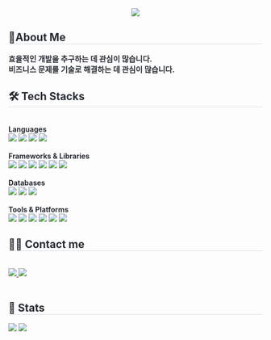 <div align= "center">
    <img src="https://capsule-render.vercel.app/api?type=waving&color=auto&height=180&text=Hello%20I`m%20홍석영&animation=&fontColor=000000&fontSize=60" />
</div>

<div style="text-align: left;"> 
  <h2 style="border-bottom: 1px solid #d8dee4; color: #282d33;"> 🎯About Me </h2>  
  <div style="font-weight: 700; font-size: 15px; text-align: left; color: #282d33;">
    효율적인 개발을 추구하는 데 관심이 많습니다.<br/>
    비즈니스 문제를 기술로 해결하는 데 관심이 많습니다.
  </div> 
</div>

<div style="text-align: left;">
  <h2 style="border-bottom: 1px solid #d8dee4; color: #282d33;"> 🛠️ Tech Stacks </h2> <br>

  <div style="font-weight: bold; color: #282d33;">Languages</div>
  <img src="https://img.shields.io/badge/Java-007396?style=flat&logo=Java&logoColor=white">
  <img src="https://img.shields.io/badge/Javascript-F7DF1E?style=flat&logo=Javascript&logoColor=white">
  <img src="https://img.shields.io/badge/HTML5-E34F26?style=flat&logo=HTML5&logoColor=white">
  <img src="https://img.shields.io/badge/jQuery-0769AD?style=flat&logo=jQuery&logoColor=white">
  <br/><br/>

  <div style="font-weight: bold; color: #282d33;">Frameworks & Libraries</div>
  <img src="https://img.shields.io/badge/Spring-6DB33F?style=flat&logo=Spring&logoColor=white">
  <img src="https://img.shields.io/badge/Spring Boot-6DB33F?style=flat&logo=Spring Boot&logoColor=white">
  <img src="https://img.shields.io/badge/React-61DAFB?style=flat&logo=React&logoColor=white">
  <img src="https://img.shields.io/badge/Vue.js-4FC08D?style=flat&logo=Vue.js&logoColor=white">
  <img src="https://img.shields.io/badge/Tailwind CSS-06B6D4?style=flat&logo=Tailwind CSS&logoColor=white">
  <img src="https://img.shields.io/badge/Bootstrap-7952B3?style=flat&logo=Bootstrap&logoColor=white">
  <br/><br/>

  <div style="font-weight: bold; color: #282d33;">Databases</div>
  <img src="https://img.shields.io/badge/MySQL-4479A1?style=flat&logo=MySQL&logoColor=white">
  <img src="https://img.shields.io/badge/MariaDB-003545?style=flat&logo=MariaDB&logoColor=white">
  <img src="https://img.shields.io/badge/Oracle-F80000?style=flat&logo=Oracle&logoColor=white">
  <br/><br/>

  <div style="font-weight: bold; color: #282d33;">Tools & Platforms</div>
  <img src="https://img.shields.io/badge/Git-F05032?style=flat&logo=Git&logoColor=white">
  <img src="https://img.shields.io/badge/Github-181717?style=flat&logo=Github&logoColor=white">
  <img src="https://img.shields.io/badge/Docker-2496ED?style=flat&logo=Docker&logoColor=white">
  <img src="https://img.shields.io/badge/Apache Tomcat-F8DC75?style=flat&logo=Apache Tomcat&logoColor=white">
  <img src="https://img.shields.io/badge/Slack-4A154B?style=flat&logo=Slack&logoColor=white">
  <img src="https://img.shields.io/badge/Notion-000000?style=flat&logo=Notion&logoColor=white">
</div>

<div style="text-align: left;">
  <h2 style="border-bottom: 1px solid #d8dee4; color: #282d33;"> 🧑‍💻 Contact me </h2> <br> 
  <div style="text-align: left;">
    <a href="https://velog.io/@ghdtjrdud388/posts">
      <img src="https://img.shields.io/badge/Velog-20C997?style=flat&logo=Velog&logoColor=white">
    </a>
    <a href="mailto:ghdtjrdud38@gmail.com">
      <img src="https://img.shields.io/badge/Gmail-EA4335?style=flat&logo=Gmail&logoColor=white">
    </a>
  </div><br>
</div>

<div style="text-align: left;"> 
  <h2 style="border-bottom: 1px solid #d8dee4; color: #282d33;"> 🏅 Stats </h2>
  <div style="text-align: left;">
    <img src="https://github-readme-stats.vercel.app/api?username=ghdtjrdud&custom_title=ghdtjrdud's Github Stat&bg_color=180,000000,&title_color=000000&text_color=000000" />
    <img src="https://github-readme-stats.vercel.app/api/top-langs/?username=ghdtjrdud&layout=compact&bg_color=180,000000,&title_color=000000&text_color=000000" />
  </div> 
</div>
